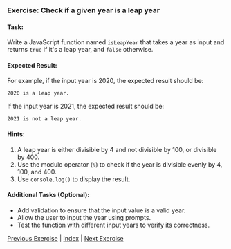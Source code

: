 ### Exercise: Check if a given year is a leap year

#### Task:
Write a JavaScript function named `isLeapYear` that takes a year as input and returns `true` if it's a leap year, and `false` otherwise.

#### Expected Result:
For example, if the input year is 2020, the expected result should be:
```
2020 is a leap year.
```
If the input year is 2021, the expected result should be:
```
2021 is not a leap year.
```

#### Hints:
1. A leap year is either divisible by 4 and not divisible by 100, or divisible by 400.
2. Use the modulo operator (`%`) to check if the year is divisible evenly by 4, 100, and 400.
3. Use `console.log()` to display the result.

#### Additional Tasks (Optional):
- Add validation to ensure that the input value is a valid year.
- Allow the user to input the year using prompts.
- Test the function with different input years to verify its correctness.


[Previous Exercise](../06/README.md) | [Index](../../README.md) | [Next Exercise](../08/README.md)